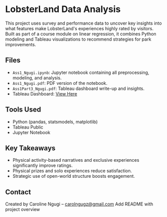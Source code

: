 # LobsterLand Data Analysis 

This project uses survey and performance data to uncover key insights into what features make LobsterLand's experiences highly rated by visitors. Built as part of a course module on linear regression, it combines Python modeling and Tableau visualizations to recommend strategies for park improvements.

##  Files
- `Ass1_Ngugi.ipynb`: Jupyter notebook containing all preprocessing, modeling, and analysis.
- `Ass1_Ngugi.pdf`: PDF version of the notebook.
- `Ass1Part3_Ngugi.pdf`: Tableau dashboard write-up and insights.
- Tableau Dashboard: [View Here](https://public.tableau.com/app/profile/caroline.ngugi/viz/Ass1_Ngugi/Dashboard1?publish=yes)

##  Tools Used
- Python (pandas, statsmodels, matplotlib)
- Tableau Public
- Jupyter Notebook

##  Key Takeaways
- Physical activity-based narratives and exclusive experiences significantly improve ratings.
- Physical prizes and solo experiences reduce satisfaction.
- Strategic use of open-world structure boosts engagement.

##  Contact
Created by Caroline Ngugi – [carolngugz@gmail.com](mailto:carolngugz@gmail.com)
Add README with project overview
